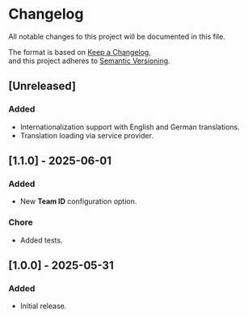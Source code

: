 # Changelog

All notable changes to this project will be documented in this file.

The format is based on [Keep a Changelog](https://keepachangelog.com/en/1.0.0/),  
and this project adheres to [Semantic Versioning](https://semver.org/spec/v2.0.0.html).

## [Unreleased]

### Added
- Internationalization support with English and German translations.
- Translation loading via service provider.

## [1.1.0] - 2025-06-01

### Added
- New **Team ID** configuration option.

### Chore
- Added tests.

## [1.0.0] - 2025-05-31

### Added
- Initial release.